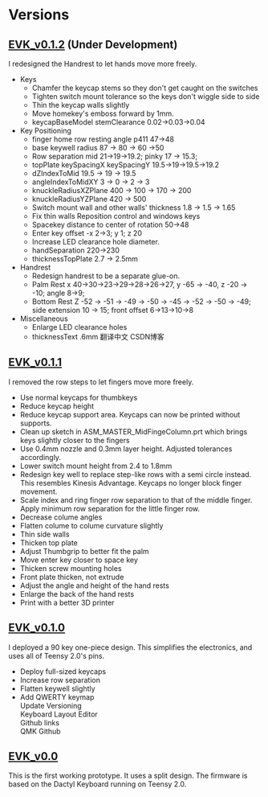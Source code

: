 # Versions  

## [EVK_v0.1.2](EVK_v0.1.2) (Under Development)  
I redesigned the Handrest to let hands move more freely.
* Keys
  * Chamfer the keycap stems so they don't get caught on the switches  
  * Tighten switch mount tolerance so the keys don't wiggle side to side
  * Thin the keycap walls slightly
  * Move homekey's emboss forward by 1mm.
  * keycapBaseModel stemClearance 0.02->0.03->0.04
* Key Positioning
  * finger home row resting angle p411 47->48
  * base keywell radius 87 -> 80 -> 60 ->50
  * Row separation mid 21->19->19.2; pinky 17 -> 15.3; 
  * topPlate keySpacingX keySpacingY 19.5->19->19.5->19.2
  * dZIndexToMid 19.5 -> 19 -> 19.5
  * angleIndexToMidXY 3 -> 0 -> 2 -> 3
  * knuckleRadiusXZPlane 400 -> 100 -> 170 -> 200
  * knuckleRadiusYZPlane 420 -> 500
  * Switch mount wall and other walls' thickness 1.8 -> 1.5 -> 1.65
  * Fix thin walls
  Reposition control and windows keys
  * Spacekey distance to center of rotation 50->48
  * Enter key offset -x 2->3; y 1; z 20
  * Increase LED clearance hole diameter.
  * handSeparation 220->230
  * thicknessTopPlate 2.7 -> 2.5mm
* Handrest
  * Redesign handrest to be a separate glue-on.
  * Palm Rest x 40->30->23->29->28->26->27, y -65 -> -40, z -20 -> -10;  angle 8->9;  
  * Bottom Rest Z -52 -> -51 -> -49 -> -50 -> -45 -> -52 -> -50 -> -49; side extension 10 -> 15; front offset 6->13->10->8
* Miscellaneous
  * Enlarge LED clearance holes
  * thicknessText .6mm
翻译中文 
CSDN博客 

## [EVK_v0.1.1](EVK_v0.1.1)
I removed the row steps to let fingers move more freely.
* Use normal keycaps for thumbkeys
* Reduce keycap height
* Reduce keycap support area. Keycaps can now be printed without supports.
* Clean up sketch in ASM_MASTER_MidFingeColumn.prt which brings keys slightly closer to the fingers
* Use 0.4mm nozzle and 0.3mm layer height. Adjusted tolerances accordingly.
* Lower switch mount height from 2.4 to 1.8mm
* Redesign key well to replace step-like rows with a semi circle instead. This resembles Kinesis Advantage. Keycaps no longer block finger movement.
* Scale index and ring finger row separation to that of the middle finger. Apply minimum row separation for the little finger row.
* Decrease colume angles
* Flatten colume to colume curvature slightly
* Thin side walls
* Thicken top plate
* Adjust Thumbgrip to better fit the palm
* Move enter key closer to space key
* Thicken screw mounting holes  
* Front plate thicken, not extrude  
* Adjust the angle and height of the hand rests  
* Enlarge the back of the hand rests  
* Print with a better 3D printer  

## [EVK_v0.1.0](EVK_v0.1.0)
I deployed a 90 key one-piece design. This simplifies the electronics, and uses all of Teensy 2.0's pins.   
* Deploy full-sized keycaps  
* Increase row separation
* Flatten keywell slightly
* Add QWERTY keymap   
Update Versioning  
  Keyboard Layout Editor   
  Github links  
  QMK Github  

## [EVK_v0.0](EVK_v0.0) 
This is the first working prototype. It uses a split design. The firmware is based on the Dactyl Keyboard running on Teensy 2.0.  